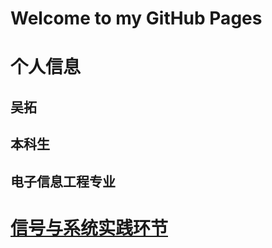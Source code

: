 # Welcome to my GitHub Pages

# 个人信息
## 吴拓
## 本科生
## 电子信息工程专业

# [信号与系统实践环节](https://github.com/Lsovo/my-code)
